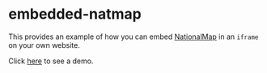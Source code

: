 # embedded-natmap
This provides an example of how you can embed [NationalMap](http://nationalmap.gov.au/) in an `iframe` on your own website.

Click [here](http://terriajs.github.io/embedded-natmap/) to see a demo.
